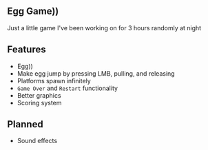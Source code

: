 ## Egg Game))
Just a little game I've been working on for 3 hours randomly at night

## Features
- Egg))
- Make egg jump by pressing LMB, pulling, and releasing
- Platforms spawn infinitely
- `Game Over` and `Restart` functionality
- Better graphics
- Scoring system

## Planned
- Sound effects
